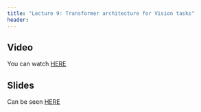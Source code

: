 ```yaml
---
title: "Lecture 9: Transformer architecture for Vision tasks"
header:
---
```



## Video

You can watch [HERE](https://panoptotech.cloud.panopto.eu/Panopto/Pages/Viewer.aspx?id=6026b9bd-da3a-46ab-a86c-b13300cbe396)

## Slides

Can be seen [HERE](https://www.dropbox.com/scl/fi/670sfls2misqdtmjitogn/236781_9.pptx?rlkey=lgd4t8ln1jupo0tlzznemx6ia&dl=0)


